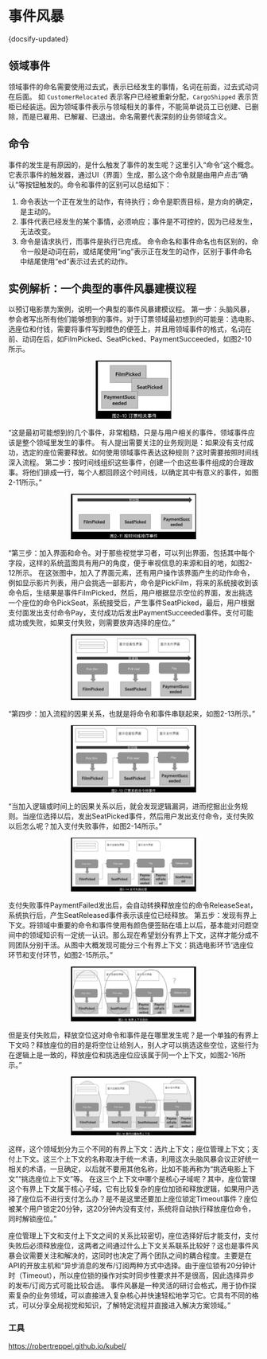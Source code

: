 # 事件风暴
{docsify-updated}


## 领域事件
领域事件的命名需要使用过去式，表示已经发生的事情，名词在前面，过去式动词在后面。 如 `CustomerRelocated` 表示客户已经被重新分配，`CargoShipped` 表示货柜已经装运。因为领域事件表示与领域相关的事件，不能简单说员工已创建、已删除，而是已雇用、已解雇、已退出。命名需要代表深刻的业务领域含义。

## 命令
事件的发生是有原因的，是什么触发了事件的发生呢？这里引入“命令”这个概念。它表示事件的触发器，通过UI（界面）生成，那么这个命令就是由用户点击“确认”等按钮触发的。命令和事件的区别可以总结如下：

1. 命令表达一个正在发生的动作，有待执行；命令是职责目标，是方向的确定，是主动的。
2. 事件代表已经发生的某个事情，必须响应；事件是不可控的，因为已经发生，无法改变。
3. 命令是请求执行，而事件是执行已完成。 
 命令命名和事件命名也有区别的，命令一般是动词在前，或结尾使用“ing”表示正在发生的动作，区别于事件命名中结尾使用“ed”表示过去式的动作。


## 实例解析：一个典型的事件风暴建模议程
以预订电影票为案例，说明一个典型的事件风暴建模议程。 
第一步：头脑风暴，参会者写出所有他们能够想到的事件。对于订票领域最初想到的可能是：选电影、选座位和付钱，需要将事件写到橙色的便签上，并且用领域事件的格式，名词在前、动词在后，如FilmPicked、SeatPicked、PaymentSucceeded，如图2-10所示。 

<center><img src="pics/ddd-event1.png" width="30%"></center>

“这是最初可能想到的几个事件，非常粗糙，只是与用户相关的事件，领域事件应该是整个领域里发生的事件。 
 有人提出需要关注的业务规则是：如果没有支付成功，选定的座位需要释放。如何使用领域事件表达这种规则？这时需要按照时间线深入流程。 
 第二步：按时间线组织这些事件，创建一个由这些事件组成的合理故事。将他们排成一行，每个人都回顾这个时间线，以确定其中有意义的事件，如图2-11所示。”

<center><img src="pics/ddd-event2.png" width="50%"></center>

“第三步：加入界面和命令。对于那些视觉学习者，可以列出界面，包括其中每个字段，这样的系统蓝图具有用户的角度，便于审视信息的来源和目的地，如图2-12所示。 
在这张图中，加入了界面元素，还有用户操作该界面产生的动作命令，例如显示影片列表，用户会挑选一部影片，命令是PickFilm，将来的系统接收到该命令后，生结果是事件FilmPicked，然后，用户根据显示空位的界面，发出挑选一个座位的命令PickSeat，系统接受后，产生事件SeatPicked，最后，用户根据支付面发出支付命令Pay，支付成功后发出PaymentSucceeded事件。支付可能成功或失败，如果支付失败，则需要放弃选择的座位。”

<center><img src="pics/ddd-event3.png" width="50%"></center>

“第四步：加入流程的因果关系，也就是将命令和事件串联起来，如图2-13所示。”

<center><img src="pics/ddd-event4.png" width="50%"></center>

“当加入逻辑或时间上的因果关系以后，就会发现逻辑漏洞，进而挖掘出业务规则。当座位选择以后，发出SeatPicked事件，然后用户发出支付命令，支付失败以后怎么呢？加入支付失败事件，如图2-14所示。”

<center><img src="pics/ddd-event5.png" width="50%"></center>

支付失败事件PaymentFailed发出后，会自动转换释放座位的命令ReleaseSeat，系统执行后，产生SeatReleased事件表示该座位已经释放。 
第五步：发现有界上下文。将领域中重要的命令和事件使用有颜色便签贴在墙上以后，基本能对问题空间中的领域知识有一定统一认识。那么现在希望划分有界上下文，这样才能分成不同团队分别干活。从图中大概发现可能分三个有界上下文：挑选电影环节‘选座位环节和支付环节，如图2-15所示。”

<center><img src="pics/ddd-event6.png" width="50%"></center>

但是支付失败后，释放空位这对命令和事件是在哪里发生呢？是一个单独的有界上下文吗？释放座位的目的是将空位让给别人，别人才可以挑选这些空位，这些行为在逻辑上是一致的，释放座位和挑选座位应该属于同一个上下文，如图2-16所示。”

<center><img src="pics/ddd-event7.png" width="50%"></center>

这样，这个领域划分为三个不同的有界上下文：选片上下文；座位管理上下文；支付上下文。这三个上下文的名称取决于统一术语，利用这次头脑风暴会议正好统一相关的术语，一旦确定，以后就不要用其他名称，比如不能再称为“挑选电影上下文”“挑选座位上下文”等。 
在这三个上下文中哪个是核心子域呢？其中，座位管理这个有界上下文属于核心子域，它有比较复杂的座位加锁和释放逻辑，如果用户选择了座位后不进行支付怎么办？是不是这里还要加上座位锁定Timeout事件？座位被某个用户锁定20分钟，这20分钟内没有支付，系统将自动执行释放座位命令，同时解锁座位。”

座位管理上下文和支付上下文之间的关系比较密切，座位选择好后才能支付，支付失败后必须释放座位，这两者之间通过什么上下文关系联系比较好？这也是事件风暴会议需要关注和解决的，这同时也决定了两个团队之间的耦合程度。主要是在API的开放主机和“异步消息的发布/订阅两种方式中选择。由于座位锁有20分钟计时（Timeout），所以座位锁的操作对实时同步性要求并不是很高，因此选择异步的发布/订阅方式可能比较合适。 
 事件风暴是一种灵活的研讨会格式，用于协作探索复杂的业务领域，可以直接进入复杂核心并快速轻松地学习它。它具有不同的格式，可以分享全局视觉和知识，了解特定流程并直接进入解决方案领域。”

### 工具
https://robertreppel.github.io/kubel/
